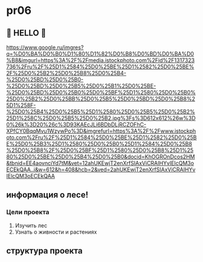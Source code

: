 # pr06
##   👋 HELLO 👋
https://www.google.ru/imgres?q=%D0%BA%D0%B0%D1%80%D1%82%D0%B8%D0%BD%D0%BA%D0%B8&imgurl=https%3A%2F%2Fmedia.istockphoto.com%2Fid%2F1317323736%2Fru%2F%25D1%2584%25D0%25BE%25D1%2582%25D0%25BE%2F%25D0%25B2%25D0%25B8%25D0%25B4-%25D0%25BD%25D0%25B0-%25D0%25BD%25D0%25B5%25D0%25B1%25D0%25BE-%25D0%25BD%25D0%25B0%25D0%25BF%25D1%2580%25D0%25B0%25D0%25B2%25D0%25BB%25D0%25B5%25D0%25BD%25D0%25B8%25D1%258F-%25D0%25B4%25D0%25B5%25D1%2580%25D0%25B5%25D0%25B2%25D1%258C%25D0%25B5%25D0%25B2.jpg%3Fs%3D612x612%26w%3D0%26k%3D20%26c%3D93KAEcJLi6BDbDLjRCZOFhC-XPfCY0BqqMvu1WzywPo%3D&imgrefurl=https%3A%2F%2Fwww.istockphoto.com%2Fru%2F%25D1%2584%25D0%25BE%25D1%2582%25D0%25BE%25D0%25B3%25D1%2580%25D0%25B0%25D1%2584%25D0%25B8%25D0%25B8%2F%25D0%25BF%25D1%2580%25D0%25B8%25D1%2580%25D0%25BE%25D0%25B4%25D0%25B0&docid=KhOGROnDcos2HM&tbnid=EE4aovnciYd7tM&vet=12ahUKEwjT2enXrfSIAxViCRAIHYvIElcQM3oECEkQAA..i&w=612&h=408&hcb=2&ved=2ahUKEwjT2enXrfSIAxViCRAIHYvIElcQM3oECEkQAA

## информация о лесе!


### Цели проекта

1. Изучить лес
2. Узнать о живности и растениях


## структура проекта
